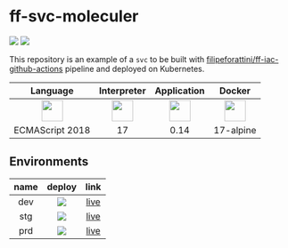 # ff-svc-moleculer
 ![](https://github.com/filipeforattini/ff-svc-moleculer/actions/workflows/pipeline.yml/badge.svg) ![](https://img.shields.io/badge/%20%20%F0%9F%93%A6%F0%9F%9A%80-semantic--release-e10079.svg)

This repository is an example of a `svc` to be built with [filipeforattini/ff-iac-github-actions](https://github.com/filipeforattini/ff-iac-github-actions) pipeline and deployed on Kubernetes.

| Language | Interpreter | Application | Docker |
|:---:|:---:|:---:|:---:|
| <img src="https://raw.githubusercontent.com/simple-icons/simple-icons/develop/icons/javascript.svg" height="38"> | <img src="https://raw.githubusercontent.com/simple-icons/simple-icons/develop/icons/nodedotjs.svg" height="38"> | <img src="https://raw.githubusercontent.com/simple-icons/simple-icons/develop/icons/moleculer.svg" height="38"> | <img src="https://raw.githubusercontent.com/simple-icons/simple-icons/develop/icons/nodedotjs.svg" height="38"> |
| ECMAScript 2018	| 17 | 0.14 | 17-alpine |

## Environments

| name | deploy | link |
|:---:|:---:|:---:|
| dev | ![](https://img.shields.io/github/deployments/filipeforattini/ff-svc-moleculer/dev?label=deploy) | [live](https://ff-app-moleculer.dev.forattini.app/) |
| stg | ![](https://img.shields.io/github/deployments/filipeforattini/ff-svc-moleculer/stg?label=deploy) | [live](https://ff-app-moleculer.stg.forattini.app/) |
| prd | ![](https://img.shields.io/github/deployments/filipeforattini/ff-svc-moleculer/prd?label=deploy) | [live](https://ff-app-moleculer.prd.forattini.app/) |

